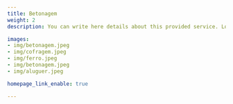 ```yaml
---
title: Betonagem
weight: 2
description: You can write here details about this provided service. Lorem ipsum dolor sit amet, consectetur adipisicing elit, sed do eiusmod tempor incididunt ut labore et dolore magna. Lorem ipsum dolor sit amet, consectetur adipisicing elit. Voluptas, modi fugit in veritatis labore perferendis. Minima hic at, nostrum nihil!

images:
- img/betonagem.jpeg
- img/cofragem.jpeg
- img/ferro.jpeg
- img/betonagem.jpeg
- img/aluguer.jpeg

homepage_link_enable: true

---
```


